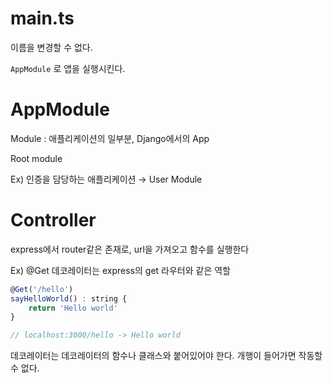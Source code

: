 # main.ts

이름을 변경할 수 없다.

`AppModule` 로 앱을 실행시킨다.

# AppModule

Module : 애플리케이션의 일부분, Django에서의 App

Root module

Ex) 인증을 담당하는 애플리케이션 → User Module

# Controller

express에서 router같은 존재로, url을 가져오고 함수를 실행한다

Ex) @Get 데코레이터는 express의 get 라우터와 같은 역할

```jsx
@Get('/hello')
sayHelloWorld() : string {
	return 'Hello world'
}

// localhost:3000/hello -> Hello world
```

데코레이터는 데코레이터의 함수나 클래스와 붙어있어야 한다. 개행이 들어가면 작동할 수 없다.
